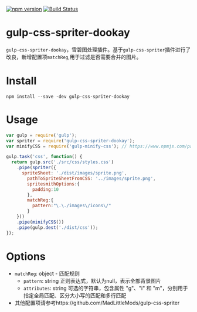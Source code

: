 [![npm version](https://badge.fury.io/js/gulp-css-spriter.svg)](https://github.com/xiaopig123456/gulp-css-spriter-dookay) [![Build Status](https://travis-ci.org/MadLittleMods/gulp-css-spriter.svg?branch=master)](https://github.com/xiaopig123456/gulp-css-spriter-dookay)

# gulp-css-spriter-dookay

`gulp-css-spriter-dookay`，雪碧图处理插件。基于`gulp-css-spriter`插件进行了改良，新增配置项`matchReg`,用于过滤是否需要合并的图片。

# Install

```
npm install --save -dev gulp-css-spriter-dookay
```

# Usage
```js
var gulp = require('gulp');
var spriter = require('gulp-css-spriter-dookay');
var minifyCSS = require('gulp-minify-css'); // https://www.npmjs.com/package/gulp-minify-css

gulp.task('css', function() {
  return gulp.src('./src/css/styles.css')
    .pipe(spriter({
      spriteSheet: './dist/images/sprite.png',
        pathToSpriteSheetFromCSS: '../images/sprite.png',
        spritesmithOptions:{
          padding:10
        },
        matchReg:{
          pattern:"\.\./images\/icons\/"
        }
    }))
    .pipe(minifyCSS())
    .pipe(gulp.dest('./dist/css'));
});
```

# Options
- `matchReg`: object - 匹配规则
  - `pattern`: string 正则表达式，默认为null，表示全部背景图片
  - `attributes`: string 可选的字符串，包含属性 "g"、"i" 和 "m"，分别用于指定全局匹配、区分大小写的匹配和多行匹配
- 其他配置项请参考https://github.com/MadLittleMods/gulp-css-spriter
